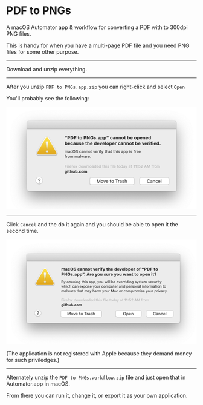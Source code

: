 # PDF to PNGs

A macOS Automator app &amp; workflow for converting a PDF with to 300dpi PNG files.

This is handy for when you have a multi-page PDF file and you need PNG files for some other purpose.

---

Download and unzip everything.

---

After you unzip `PDF to PNGs.app.zip` you can right-click and select `Open`

You'll probably see the following:

![](Images/warning-01.png)

---

Click `Cancel` and the do it again and you should be able to open it the second time.

![](Images/warning-02.png)

(The application is not registered with Apple because they demand money for such priviledges.)

---

Alternately unzip the `PDF to PNGs.workflow.zip` file and just open that in Automator.app in macOS.

From there you can run it, change it, or export it as your own application.


